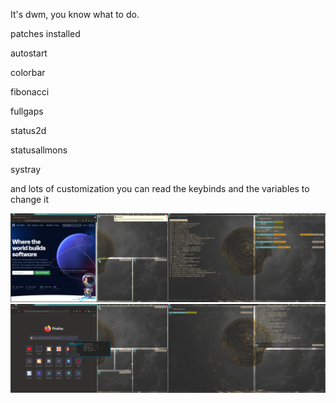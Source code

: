 It's dwm, you know what to do.

patches installed

autostart

colorbar

fibonacci

fullgaps

status2d

statusallmons

systray

and lots of customization
you can read the keybinds and the variables to change it

![pic1](pics/p1.png)
![pic2](pics/p2.png)
